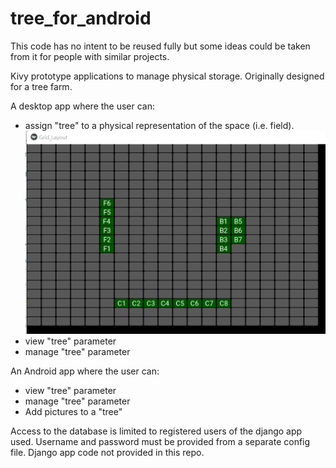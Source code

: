 # tree_for_android
This code has no intent to be reused fully but some ideas could be taken from it for people with similar projects.

Kivy prototype applications to manage physical storage. Originally designed for a tree farm.

A desktop app where the user can:
- assign "tree" to a physical representation of the space (i.e. field).
![simple representation, each tag is a tree](/images/tree_view.png)
- view "tree" parameter
- manage "tree" parameter

An Android app where the user can:
- view "tree" parameter
- manage "tree" parameter
- Add pictures to a "tree"

Access to the database is limited to registered users of the django app used. Username and password must be provided from a separate config file.
Django app code not provided in this repo.

